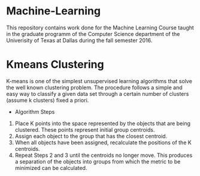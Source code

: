 # Machine-Learning
This repository contains work done for the Machine Learning Course taught in the graduate programm of the Computer Science department of the Univerisity of Texas at Dallas during the fall semester 2016.

# Kmeans Clustering
K-means is one of the simplest unsupervised learning algorithms that solve the well known clustering problem. The procedure follows a simple and easy way to classify a given data set through a certain number of clusters (assume k clusters) fixed a priori. 
* Algorithm Steps 

1. Place K points into the space represented by the objects that are being clustered. These points represent initial group centroids.
2. Assign each object to the group that has the closest centroid.
3. When all objects have been assigned, recalculate the positions of the K centroids.
4. Repeat Steps 2 and 3 until the centroids no longer move. This produces a separation of the objects into groups from which the metric to be minimized can be calculated.

